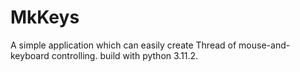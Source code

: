 # MkKeys
A simple application which can easily create Thread of mouse-and-keyboard controlling. build with python 3.11.2.
